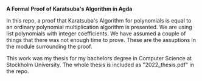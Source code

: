 <b>A Formal Proof of Karatsuba's Algorithm in Agda</b>


In this repo, a proof that Karatsuba's Algorithm for polynomials is equal to an ordinary polynomial multiplication algorithm is presented. We are using list polynomials with integer coefficients. We have assumed a couple of things that there was not enough time to prove. These are the assuptions in the module surrounding the proof.

This work was my thesis for my bachelors degree in Computer Science at Stockholm University. The whole thesis is included as "2022_thesis.pdf" in the repo.
